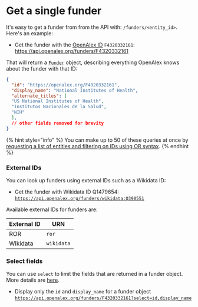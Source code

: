 # Get a single funder

It's easy to get a funder from from the API with: `/funders/<entity_id>`. Here's an example:

*   Get the funder with the [OpenAlex ID](../../how-to-use-the-api/get-single-entities/#the-openalex-id) `F4320332161`: \
    <https://api.openalex.org/funders/F4320332161>

That will return a [`Funder`](funder-object.md) object, describing everything OpenAlex knows about the funder with that ID:

```json
{
  "id": "https://openalex.org/F4320332161",
  "display_name": "National Institutes of Health",
  "alternate_titles": [
  "US National Institutes of Health",
  "Institutos Nacionales de la Salud",
  "NIH"
  ],
  // other fields removed for brevity
}
```

{% hint style="info" %}
You can make up to 50 of these queries at once by [requesting a list of entities and filtering on IDs using OR syntax](../../how-to-use-the-api/get-lists-of-entities/filter-entity-lists.md#addition-or).
{% endhint %}

### External IDs

You can look up funders using external IDs such as a Wikidata ID:

*   Get the funder with Wikidata ID Q1479654:\
    [`https://api.openalex.org/funders/wikidata:Q390551`](https://api.openalex.org/funders/wikidata:Q390551)

Available external IDs for funders are:

| External ID | URN        |
| ----------- | ---------- |
| ROR         | `ror`      |
| Wikidata    | `wikidata` |

### Select fields

You can use `select` to limit the fields that are returned in a funder object. More details are [here](../../how-to-use-the-api/get-lists-of-entities/select-fields.md).

*   Display only the `id` and `display_name` for a funder object\
    [`https://api.openalex.org/funders/F4320332161?select=id,display_name`](https://api.openalex.org/funders/F4320332161?select=id,display_name)
